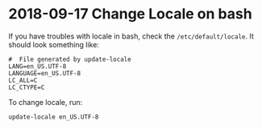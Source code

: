 # 2018-09-17 Change Locale on bash

If you have troubles with locale in bash, check the `/etc/default/locale`. It should look something like:

```text
#  File generated by update-locale
LANG=en_US.UTF-8
LANGUAGE=en_US.UTF-8
LC_ALL=C
LC_CTYPE=C
```

To change locale, run:

```txt
update-locale en_US.UTF-8
```
